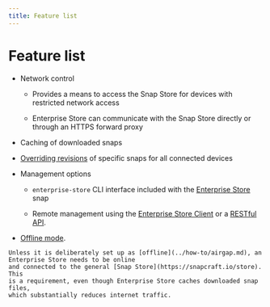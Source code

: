 ```yaml
---
title: Feature list
---
```


# Feature list

* Network control

    * Provides a means to access the Snap Store for devices with restricted
      network access

    * Enterprise Store can communicate with the Snap Store directly or through
      an HTTPS forward proxy

* Caching of downloaded snaps

* [Overriding revisions](../how-to/overrides.md) of specific snaps for all connected
  devices

* Management options

    * `enterprise-store` CLI interface included with the
      [Enterprise Store](https://snapcraft.io/enterprise-store) snap

    * Remote management using the
      [Enterprise Store Client](https://snapcraft.io/snap-store-proxy-client)
      or a [RESTful API](api-overrides.md).

* [Offline mode](../how-to/airgap.md).

```{note}
Unless it is deliberately set up as [offline](../how-to/airgap.md), an Enterprise Store needs to be online
and connected to the general [Snap Store](https://snapcraft.io/store). This
is a requirement, even though Enterprise Store caches downloaded snap files,
which substantially reduces internet traffic.
```
